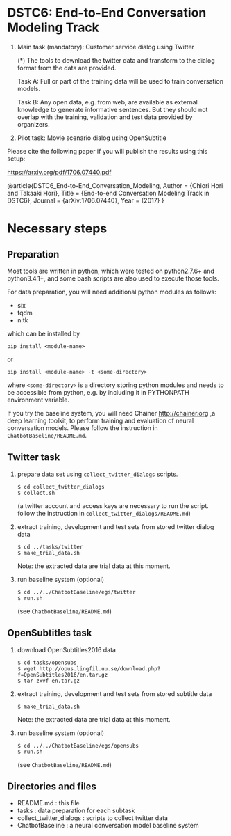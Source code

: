 # DSTC6: End-to-End Conversation Modeling Track

1. Main task (mandatory): Customer service dialog using Twitter

    (*) The tools to download the twitter data and transform to the dialog format from the data are provided. 


    Task A: Full or part of the training data will be used to train conversation models. 

    Task B: Any open data, e.g. from web, are available as external knowledge to generate informative sentences. But they should not overlap with the training, validation and test data provided by organizers.

2. Pilot task: Movie scenario dialog using OpenSubtitle

Please cite the following paper if you will publish the results using this setup:

https://arxiv.org/pdf/1706.07440.pdf

@article{DSTC6_End-to-End_Conversation_Modeling,
    Author = {Chiori Hori and Takaaki Hori},
    Title = {End-to-end Conversation Modeling Track in DSTC6},
    Journal = {arXiv:1706.07440},
    Year = {2017}
}

# Necessary steps

## Preparation
Most tools are written in python, which were tested on python2.7.6+ and python3.4.1+,
and some bash scripts are also used to execute those tools.

For data preparation, you will need additional python modules as follows:

* six
* tqdm
* nltk

which can be installed by
```
pip install <module-name>
```
or
```
pip install <module-name> -t <some-directory>
```
where `<some-directory>` is a directory storing python modules and needs to be accessible from python,
e.g. by including it in PYTHONPATH environment variable.

If you try the baseline system, you will need Chainer <http://chainer.org> ,a deep learning toolkit, 
to perform training and evaluation of neural conversation models.
Please follow the instruction in `ChatbotBaseline/README.md`.

## Twitter task

1. prepare data set using `collect_twitter_dialogs` scripts.

    ```
    $ cd collect_twitter_dialogs
    $ collect.sh
    ```
    (a twitter account and access keys are necessary to run the script. follow the instruction in `collect_twitter_dialogs/README.md`)
   
2. extract training, development and test sets from stored twitter dialog data
    
    ```
    $ cd ../tasks/twitter
    $ make_trial_data.sh
    ```
    
    Note: the extracted data are trial data at this moment.

3. run baseline system (optional)

    ```
    $ cd ../../ChatbotBaseline/egs/twitter
    $ run.sh
    ```
    
    (see `ChatbotBaseline/README.md`)

## OpenSubtitles task

1. download OpenSubtitles2016 data

    ```
    $ cd tasks/opensubs
    $ wget http://opus.lingfil.uu.se/download.php?f=OpenSubtitles2016/en.tar.gz
    $ tar zxvf en.tar.gz
    ```

2. extract training, development and test sets from stored subtitle data 

    ```
    $ make_trial_data.sh
    ```
    Note: the extracted data are trial data at this moment.

3. run baseline system (optional)

    ```
    $ cd ../../ChatbotBaseline/egs/opensubs
    $ run.sh
    ```
    
    (see `ChatbotBaseline/README.md`)

## Directories and files
* README.md : this file
* tasks : data preparation for each subtask
* collect_twitter_dialogs : scripts to collect twitter data
* ChatbotBaseline : a neural conversation model baseline system

